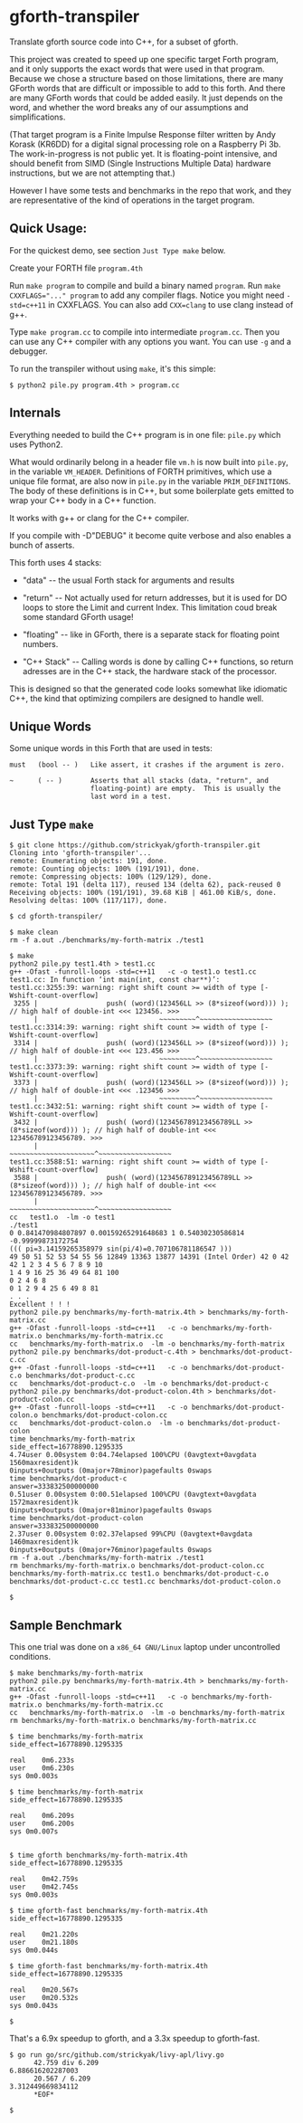 # gforth-transpiler
Translate gforth source code into C++, for a subset of gforth.

This project was created to speed up one specific target Forth program,
and it only supports the exact words that were used in that program.
Because we chose a structure based on those limitations, there are many
GForth words that are difficult or impossible to add to this forth.
And there are many GForth words that could be added easily.  It just
depends on the word, and whether the word breaks any of our assumptions
and simplifications.

(That target program is a Finite Impulse Response filter written by Andy
Korask (KR6DD) for a digital signal processing role on a Raspberry Pi 3b.
The work-in-progress is not public yet.  It is floating-point intensive,
and should benefit from SIMD (Single Instructions Multiple Data) hardware
instructions, but we are not attempting that.)

However I have some tests and benchmarks in the repo that work, and they
are representative of the kind of operations in the target program.

## Quick Usage:

For the quickest demo, see section `Just Type make` below.

Create your FORTH file `program.4th`

Run `make program` to compile and build a binary named `program`.
Run `make CXXFLAGS="..." program` to add any compiler flags.  Notice you
might need `-std=c++11` in CXXFLAGS.  You can also add `CXX=clang`
to use clang instead of g++.

Type `make program.cc` to compile into intermediate `program.cc`.
Then you can use any C++ compiler with any options you want.  You can use
`-g` and a debugger.

To run the transpiler without using `make`, it's this simple:
```
$ python2 pile.py program.4th > program.cc
```

## Internals

Everything needed to build the C++ program is in one file: `pile.py`
which uses Python2.

What would ordinarily belong in a header file `vm.h` is now built into
`pile.py`, in the variable `VM_HEADER`.  Definitions of FORTH primitives,
which use a unique file format, are also now in `pile.py` in the variable
`PRIM_DEFINITIONS`.  The body of these definitions is in C++, but some
boilerplate gets emitted to wrap your C++ body in a C++ function.

It works with g++ or clang for the C++ compiler.

If you compile with -D"DEBUG" it become quite verbose and also enables
a bunch of asserts.

This forth uses 4 stacks:

*  "data" -- the usual Forth stack for arguments and results

*  "return" -- Not actually used for return addresses, but it is used
               for DO loops to store the Limit and current Index.
               This limitation coud break some standard GForth usage!

*  "floating" -- like in GForth, there is a separate stack for
                 floating point numbers.

*  "C++ Stack"  -- Calling words is done by calling C++ functions,
                 so return adresses are in the C++ stack, the hardware
                 stack of the processor.

This is designed so that the generated code looks somewhat like idiomatic
C++, the kind that optimizing compilers are designed to handle well.

## Unique Words

Some unique words in this Forth that are used in tests:

```
must   (bool -- )   Like assert, it crashes if the argument is zero.

~      ( -- )       Asserts that all stacks (data, "return", and
                    floating-point) are empty.  This is usually the
                    last word in a test.
```

## Just Type `make`

```
$ git clone https://github.com/strickyak/gforth-transpiler.git
Cloning into 'gforth-transpiler'...
remote: Enumerating objects: 191, done.
remote: Counting objects: 100% (191/191), done.
remote: Compressing objects: 100% (129/129), done.
remote: Total 191 (delta 117), reused 134 (delta 62), pack-reused 0
Receiving objects: 100% (191/191), 39.68 KiB | 461.00 KiB/s, done.
Resolving deltas: 100% (117/117), done.

$ cd gforth-transpiler/

$ make clean
rm -f a.out ./benchmarks/my-forth-matrix ./test1

$ make
python2 pile.py test1.4th > test1.cc
g++ -Ofast -funroll-loops -std=c++11   -c -o test1.o test1.cc
test1.cc: In function ‘int main(int, const char**)’:
test1.cc:3255:39: warning: right shift count >= width of type [-Wshift-count-overflow]
 3255 |                 push( (word)(123456LL >> (8*sizeof(word))) ); // high half of double-int <<< 123456. >>>
      |                              ~~~~~~~~~^~~~~~~~~~~~~~~~~~~
test1.cc:3314:39: warning: right shift count >= width of type [-Wshift-count-overflow]
 3314 |                 push( (word)(123456LL >> (8*sizeof(word))) ); // high half of double-int <<< 123.456 >>>
      |                              ~~~~~~~~~^~~~~~~~~~~~~~~~~~~
test1.cc:3373:39: warning: right shift count >= width of type [-Wshift-count-overflow]
 3373 |                 push( (word)(123456LL >> (8*sizeof(word))) ); // high half of double-int <<< .123456 >>>
      |                              ~~~~~~~~~^~~~~~~~~~~~~~~~~~~
test1.cc:3432:51: warning: right shift count >= width of type [-Wshift-count-overflow]
 3432 |                 push( (word)(123456789123456789LL >> (8*sizeof(word))) ); // high half of double-int <<< 123456789123456789. >>>
      |                              ~~~~~~~~~~~~~~~~~~~~~^~~~~~~~~~~~~~~~~~~
test1.cc:3588:51: warning: right shift count >= width of type [-Wshift-count-overflow]
 3588 |                 push( (word)(123456789123456789LL >> (8*sizeof(word))) ); // high half of double-int <<< 123456789123456789. >>>
      |                              ~~~~~~~~~~~~~~~~~~~~~^~~~~~~~~~~~~~~~~~~
cc   test1.o  -lm -o test1
./test1
0 0.841470984807897 0.00159265291648683 1 0.54030230586814 -0.99999873172754
((( pi=3.14159265358979 sin(pi/4)=0.707106781186547 )))
49 50 51 52 53 54 55 56 12849 13363 13877 14391 (Intel Order) 42 0 42 42 1 2 3 4 5 6 7 8 9 10
1 4 9 16 25 36 49 64 81 100
0 2 4 6 8
0 1 2 9 4 25 6 49 8 81
. . .
Excellent ! ! !
python2 pile.py benchmarks/my-forth-matrix.4th > benchmarks/my-forth-matrix.cc
g++ -Ofast -funroll-loops -std=c++11   -c -o benchmarks/my-forth-matrix.o benchmarks/my-forth-matrix.cc
cc   benchmarks/my-forth-matrix.o  -lm -o benchmarks/my-forth-matrix
python2 pile.py benchmarks/dot-product-c.4th > benchmarks/dot-product-c.cc
g++ -Ofast -funroll-loops -std=c++11   -c -o benchmarks/dot-product-c.o benchmarks/dot-product-c.cc
cc   benchmarks/dot-product-c.o  -lm -o benchmarks/dot-product-c
python2 pile.py benchmarks/dot-product-colon.4th > benchmarks/dot-product-colon.cc
g++ -Ofast -funroll-loops -std=c++11   -c -o benchmarks/dot-product-colon.o benchmarks/dot-product-colon.cc
cc   benchmarks/dot-product-colon.o  -lm -o benchmarks/dot-product-colon
time benchmarks/my-forth-matrix
side_effect=16778890.1295335
4.74user 0.00system 0:04.74elapsed 100%CPU (0avgtext+0avgdata 1560maxresident)k
0inputs+0outputs (0major+78minor)pagefaults 0swaps
time benchmarks/dot-product-c
answer=333832500000000
0.51user 0.00system 0:00.51elapsed 100%CPU (0avgtext+0avgdata 1572maxresident)k
0inputs+0outputs (0major+81minor)pagefaults 0swaps
time benchmarks/dot-product-colon
answer=333832500000000
2.37user 0.00system 0:02.37elapsed 99%CPU (0avgtext+0avgdata 1460maxresident)k
0inputs+0outputs (0major+76minor)pagefaults 0swaps
rm -f a.out ./benchmarks/my-forth-matrix ./test1
rm benchmarks/my-forth-matrix.o benchmarks/dot-product-colon.cc benchmarks/my-forth-matrix.cc test1.o benchmarks/dot-product-c.o benchmarks/dot-product-c.cc test1.cc benchmarks/dot-product-colon.o

$
```

## Sample Benchmark

This one trial was done on a `x86_64 GNU/Linux` laptop under uncontrolled conditions.

```
$ make benchmarks/my-forth-matrix
python2 pile.py benchmarks/my-forth-matrix.4th > benchmarks/my-forth-matrix.cc
g++ -Ofast -funroll-loops -std=c++11   -c -o benchmarks/my-forth-matrix.o benchmarks/my-forth-matrix.cc
cc   benchmarks/my-forth-matrix.o  -lm -o benchmarks/my-forth-matrix
rm benchmarks/my-forth-matrix.o benchmarks/my-forth-matrix.cc

$ time benchmarks/my-forth-matrix
side_effect=16778890.1295335

real	0m6.233s
user	0m6.230s
sys	0m0.003s

$ time benchmarks/my-forth-matrix
side_effect=16778890.1295335

real	0m6.209s
user	0m6.200s
sys	0m0.007s


$ time gforth benchmarks/my-forth-matrix.4th
side_effect=16778890.1295335

real	0m42.759s
user	0m42.745s
sys	0m0.003s

$ time gforth-fast benchmarks/my-forth-matrix.4th
side_effect=16778890.1295335

real	0m21.220s
user	0m21.180s
sys	0m0.044s

$ time gforth-fast benchmarks/my-forth-matrix.4th
side_effect=16778890.1295335

real	0m20.567s
user	0m20.532s
sys	0m0.043s

$
```

That's a 6.9x speedup to gforth, and a 3.3x speedup to gforth-fast.

```
$ go run go/src/github.com/strickyak/livy-apl/livy.go
      42.759 div 6.209
6.886616202287003
      20.567 / 6.209
3.312449669834112
      *EOF*

$
```
